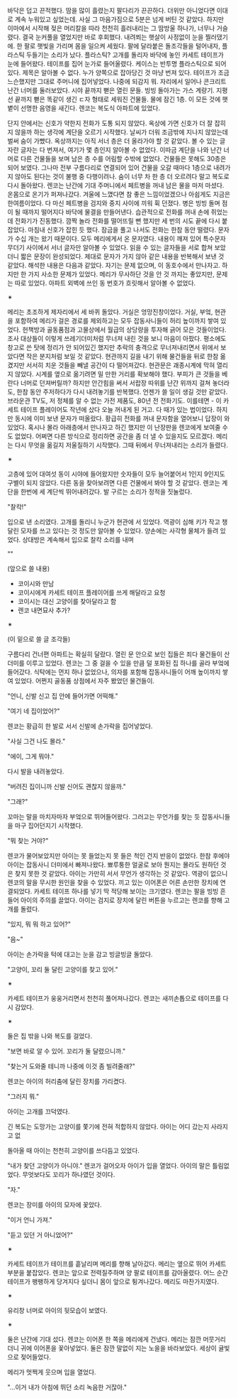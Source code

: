 바닥은 덥고 끈적했다. 땀을 많이 흘렸는지 팔다리가 끈끈하다. 더위만 아니었다면 이대로 계속 누워있고 싶었는데. 사실 그 마음가짐으로 5분은 넘게 버틴 것 같았다. 하지만 이마에서 시작해 젖은 머리칼을 따라 천천히 흘러내리는 그 땀방울 하나가, 너무나 거슬렸다. 결국 눈커풀을 열었지만 바로 후회했다. 내려쬐는 햇살이 사정없이 눈을 찔러댔기에. 한 팔로 햇빛을 가리며 몸을 일으켜 세웠다. 팔에 달라붙은 돌조각들을 털어내자, 플라스틱 두들기는 소리가 났다.
플라스틱? 고개를 돌리자 바닥에 놓인 카세트 테이프가 눈에 들어왔다. 테이프를 집어 눈가로 들어올렸다. 케이스는 반투명 플라스틱으로 되어 있다. 제목은 알아볼 수 없다. 누가 양쪽으로 잡아당긴 것 마냥 번져 있다. 테이프가 조금 느슨했지만 그대로 주머니에 집어넣었다. 나중에 되감지 뭐.
자리에서 일어나 콘크리트 난간 너머를 둘러보았다.
시야 끝까지 뻗은 열린 문들. 빙빙 돌아가는 가스 계량기. 지평선 끝까지 뻗은 똑같이 생긴 ㄷ자 형태로 세워진 건물들. 물에 잠긴 1층. 이 모든 것에 햇볕이 선명한 음영을 새긴다.
렌코는 복도식 아파트에 있었다.

단지 안에서는 신호가 약한지 전화가 도통 되지 않았다. 옥상에 가면 신호가 더 잘 잡히지 않을까 하는 생각에 계단을 오르기 시작했다. 날씨가 더워 조금밖에 지나지 않았는데 벌써 숨이 가빴다. 옥상까지는 아직 서너 층은 더 올라가야 할 것 같았다. 볼 수 있는 글자란 글자는 다 번져서, 여기가 몇 층인지 알아볼 수 없었다. 이따금 계단을 나와 난간 너머로 다른 건물들을 보며 남은 층 수를 어림할 수밖에 없었다. 건물들은 못해도 30층은 되어 보였다. 그나마 전부 구름다리로 연결되어 있어 건물을 오갈 때마다 1층으로 내려가지 않아도 된다는 것이 불행 중 다행이려나.
숨이 너무 차 한 층 더 오르려다 말고 복도로 다시 돌아왔다. 렌코는 난간에 기대 주머니에서 페트병을 꺼내 남은 물을 마저 마셨다. 온몸으로 온기가 퍼져나갔다. 겨울에 느꼈다면 참 좋은 느낌이었겠으나 아쉽게도 지금은 한여름이었다. 다 마신 페트병을 검지와 중지 사이에 끼워 휙 던졌다. 병은 빙빙 돌며 점이 될 때까지 떨어지다 바닥에 물결을 만들어낸다.
습관적으로 전화를 꺼내 손에 쥐었는데 전화기가 진동했다. 깜짝 놀라 전화를 떨어뜨릴 뻔 했지만 세 번의 시도 끝에 다시 붙잡았다. 마침내 신호가 잡힌 듯 했다. 잠금을 풀고 나서도 전화는 한참 동안 떨렸다. 문자가 수십 개는 왔기 때문이다. 모두 메리에게서 온 문자였다. 내용이 깨져 있어 특수문자 무더기 사이에서 서너 글자만 알아볼 수 있었다. 읽을 수 있는 글자들을 서로 합쳐 보았더니 짧은 문장이 완성되었다. 제대로 문자가 가지 않아 같은 내용을 반복해서 보낸 것 같았다. 해석한 내용은 다음과 같았다. 자기는 문제 없으며, 이 동호수에서 만나자고. 하지만 한 가지 사소한 문제가 있었다. 메리가 무사하단 것을 안 것 까지는 좋았지만, 문제는 따로 있었다. 아파트 외벽에 쓰인 동 번호가 흐릿해서 알아볼 수 없었다.

✴

메리는 초조하게 제자리에서 세 바퀴 돌았다. 거실은 엉망진창이었다. 거실, 부엌, 현관을 포함하여 메리가 걸은 경로를 제외하고는 모두 잡동사니들이 허리 높이까지 쌓여 있었다. 헌책방과 골동품점과 고물상에서 월급의 상당량을 투자해 긁어 모은 것들이었다. 조사 대상들이 이렇게 쓰레기더미처럼 무너져 내린 것을 보니 마음이 아팠다. 평소에도 창고로 쓴 탓에 정리가 안 되어있긴 했지만 추락의 충격으로 무너져내리면서 위에서 보았다면 작은 분지처럼 보일 것 같았다.
현관까지 길을 내기 위해 물건들을 뒤로 한참 옮겼지만 서서히 치운 것들을 빼낼 공간이 다 떨어져갔다. 현관문은 괘종시계에 막혀 열리지 않았다. 시계를 옆으로 옮기려면 밀 만한 거리를 확보해야 했다. 부피가 큰 것들을 베란다 너머로 던져버릴까? 하지만 안간힘을 써서 서랍장 따위를 난간 위까지 걸쳐 놓더라도, 한참 동안 주저하다가 다시 내려놓기를 반복했다. 언젠가 쓸 일이 생길 것만 같았다. 브라운관 TV도, 저 정체를 알 수 없는 가전 제품도, 80년 전 전화기도. 이를테면 - 이 카세트 테이프 플레이어도 작년에 샀다 오늘 꺼내게 된 거고. 다 때가 있는 법이었다. 하지만 동시에 이미 보낸 문자가 떠올랐다. 황급히 전화를 꺼내 문자함을 열어보니 답장이 와 있었다. 혹시나 몰라 아래층에서 만나자고 하긴 했지만 이 난장판을 렌코에게 보여줄 수도 없었다. 어쩌면 다른 방식으로 정리하면 공간을 좀 더 낼 수 있을지도 모르겠다. 메리는 다시 무엇을 옮길지 저울질하기 시작했다.
그때 뒤에서 무너져내리는 소리가 들렸다.

✴

고층에 있어 대여섯 동이 시야에 들어왔지만 숫자들이 모두 늘어붙어서 1인지 9인지도 구별이 되지 않았다. 다른 동을 찾아보려면 다른 건물에서 봐야 할 것 같았다. 렌코는 계단을 한번에 세 계단씩 뛰어내려갔다. 발 구르는 소리가 정적을 짓눌렀다.

"찰칵!"

입으로 낸 소리였다. 고개를 돌리니 누군가 현관에 서 있었다. 역광이 심해 키가 작고 챙 달린 모자를 쓰고 있다는 것 정도만 알아볼 수 있었다. 양손에는 사각형 물체가 들려 있었다. 상대방은 계속해서 입으로 찰칵 소리를 내며 


""
    
(앞으로 쓸 내용)

- 코이시와 만남
- 코이시에게 카세트 테이프 플레이어를 쓰게 해달라고 요청
- 코이시는 대신 고양이를 찾아달라고 함
- 렌코 내면묘사 추가?

✴

(이 밑으로 쓸 글 조각들)

구름다리 건너편 아파트는 확실히 달랐다. 열린 문 안으로 보인 집들은 죄다 물건들이 산더미를 이루고 있었다. 렌코는 그 중 걸을 수 있을 만큼 덜 포화된 집 하나를 골라 부엌에 들어갔다. 식탁에는 먼지 하나 없었으나, 의자를 포함해 잡동사니들이 어깨 높이까지 쌓여 있었다. 어쩐지 골동품 상점에서 자주 봤었던 물건들이.


"언니, 신발 신고 집 안에 들어가면 어떡해."

"여기 네 집이었어?"

렌코는 황급히 한 발로 서서 신발에 손가락을 집어넣었다.

"사실 그건 나도 몰라."

"에이, 그게 뭐야."

다시 발을 내려놓았다.

"버려진 집이니까 신발 신어도 괜찮지 않을까."

"그래?"

꼬마는 말을 마치자마자 부엌으로 뛰어들어왔다. 그러고는 무언가를 찾는 듯 잡동사니들을 마구 집어던지기 시작했다.

"뭐 찾는 거야?"

렌코가 물어보았지만 아이는 못 들었는지 못 들은 척인 건지 반응이 없었다. 한참 후에야 아이는 잡동사니 더미에서 빠져나왔다. 뾰루퉁한 얼굴로 보아 뭔지는 몰라도 원하던 것은 찾지 못한 것 같았다. 아이는 가만히 서서 무언가 생각하는 것 같았다. 역광이 없으니 렌코의 말을 무시한 원인을 찾을 수 있었다. 끼고 있는 이어폰은 어른 손만한 장치에 연결되었다. 카세트 테이프 하나를 넣기 딱 적당해 보이는 크기였다. 렌코는 팔을 빙빙 흔들어 아이의 주의를 끌었다. 아이는 검지로 장치에 달린 버튼을 누르고는 렌코를 향해 고개를 돌렸다.

"있지, 뭐 뭐 하고 있어?"

"음~"

아이는 손가락을 턱에 대고는 눈을 감고 빙글빙글 돌았다.

"고양이, 꼬리 둘 달린 고양이를 찾고 있어."

✴

카세트 테이프가 웅웅거리면서 천천히 풀어져나갔다. 렌코는 새끼손톱으로 테이프를 다시 감았다.

✴

둘은 집 밖을 나와 복도를 걸었다.

"보면 바로 알 수 있어. 꼬리가 둘 달렸으니까."

"찾는거 도와줄 테니까 나중에 이것 좀 빌려줄래?"

렌코는 아이의 허리춤에 달린 장치를 가리켰다.

"그러지 뭐."

아이는 고개를 끄덕였다.


긴 복도는 도망가는 고양이를 쫓기에 전혀 적합하지 않았다. 아이는 어디 갔는지 사라지고 없

돌아올 때 아이는 천천히 고양이를 쓰다듬고 있었다.

"내가 찾던 고양이가 아니야." 렌코가 걸어오자 아이가 입을 열었다. 아이의 말은 틀림없었다. 
무엇보다도 꼬리가 하나였던 것이다.

"자."

렌코는 장미를 아이의 모자에 꽃았다.

"이거 언니 가져."

"듣고 있던 거 아니었어?"

✴

카세트 테이프가 테이프를 흩날리며 메리를 향해 날아갔다. 메리는 옆으로 뛰어 카세트 부분을 붙잡았다. 렌코는 앞으로 전력질주하며 양 팔로 테이프를 감아올렸다. 어느 순간 테이프가 팽팽하게 당겨지다 싶더니 몸이 앞으로 튕겨나갔다. 메리도 마찬가지였다.

✴

유리창 너머로 아이의 뒷모습이 보였다.

✴

둘은 난간에 기대 섰다. 렌코는 이어폰 한 쪽을 메리에게 건냈다. 메리는 잠깐 머뭇거리더니 귀에 이어폰을 꽃아넣었다. 둘은 잠깐 말없이 지는 노을을 바라보았다. 세상이 귤빛으로 젖어들었다.

메리가 멋쩍게 웃으며 입을 열었다.

"...이거 내가 아침에 뛰던 소리 녹음한 거잖아."
